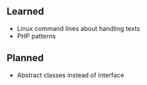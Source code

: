 ## Learned

* Linux command lines about handling texts
* PHP patterns

## Planned

* Abstract classes instead of interface
